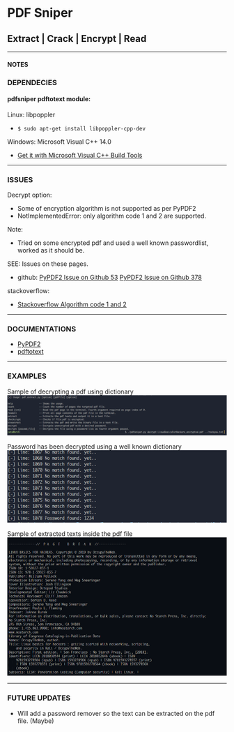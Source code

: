 # PDF Sniper

## Extract | Crack | Encrypt | Read 

---

#### NOTES

### DEPENDECIES

#### pdfsniper pdftotext module:

Linux: libpoppler

- ```$ sudo apt-get install libpoppler-cpp-dev```
        
Windows: Microsoft Visual C++ 14.0
- [Get it with Microsoft Visual C++ Build Tools](https://visualstudio.microsoft.com/downloads/)

---

### ISSUES
Decrypt option: 

- Some of encryption algorithm is not supported as per PyPDF2       
- NotImplementedError: only algorithm code 1 and 2 are supported.

Note: 
- Tried on some encrypted pdf and used a well known passwordlist, worked as it should be.

SEE: Issues on these pages.
- github: [PyPDF2 Issue on Github 53](https://github.com/mstamy2/PyPDF2/issues/53)
          [PyPDF2 Issue on Github 378](https://github.com/mstamy2/PyPDF2/issues/378)

stackoverflow:
- [Stackoverflow Algorithm code 1 and 2](https://stackoverflow.com/questions/50751267/only-algorithm-code-1-and-2-are-supported)

---

### DOCUMENTATIONS

- [PyPDF2](https://pythonhosted.org/PyPDF2/PdfFileReader.html)
- [pdftotext](https://pypi.org/project/pdftotext/)


---

### EXAMPLES

Sample of decrypting a pdf using dictionary
![decrypt sample](https://github.com/catx0rr/python-scripts/blob/master/pdfsniper/images/decrypt.PNG)

Password has been decrypted using a well known dictionary
![decrypted sample](https://github.com/catx0rr/python-scripts/blob/master/pdfsniper/images/decrypted.PNG)

Sample of extracted texts inside the pdf file
![extracted sample](https://github.com/catx0rr/python-scripts/blob/master/pdfsniper/images/extracted.PNG)

---

### FUTURE UPDATES 

* Will add a password remover so the text can be extracted on the pdf file. (Maybe)